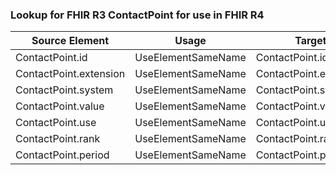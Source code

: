 ### Lookup for FHIR R3 ContactPoint for use in FHIR R4

| Source Element | Usage | Target |
| -------------- | ----- | ------ |
| ContactPoint.id | UseElementSameName | ContactPoint.id |
| ContactPoint.extension | UseElementSameName | ContactPoint.extension |
| ContactPoint.system | UseElementSameName | ContactPoint.system |
| ContactPoint.value | UseElementSameName | ContactPoint.value |
| ContactPoint.use | UseElementSameName | ContactPoint.use |
| ContactPoint.rank | UseElementSameName | ContactPoint.rank |
| ContactPoint.period | UseElementSameName | ContactPoint.period |
